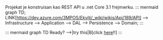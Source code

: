 Projekat je konstruisan kao REST API u .net Core 3.1 frejmwrku.
::: mermaid
 graph TD;
 LINK[https://dev.azure.com/3MPOS/Ekviti/_wiki/wikis/Api/189/API] --> Infrastructure --> Application --> DAL --> Persistence --> Domain;
:::


::: mermaid
graph TD
Ready? -->|try this|B[click <a href=//github.com/knsv/mermaid/issues/467>here</a>!!]
:::

